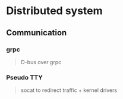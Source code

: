 # Distributed system

## Communication
### grpc
> D-bus over grpc

### Pseudo TTY
> socat to redirect traffic + kernel drivers 
<!--stackedit_data:
eyJoaXN0b3J5IjpbLTE5NDQ4NTYxMDJdfQ==
-->